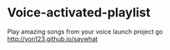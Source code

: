 # Voice-activated-playlist
Play amazing songs from your voice
launch project go http://yon123.github.io/saywhat
